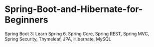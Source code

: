 # Spring-Boot-and-Hibernate-for-Beginners
Spring Boot 3: Learn Spring 6, Spring Core, Spring REST, Spring MVC, Spring Security, Thymeleaf, JPA, Hibernate, MySQL
